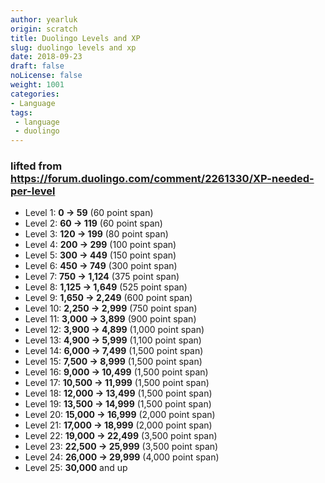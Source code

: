 ```yaml
---
author: yearluk
origin: scratch
title: Duolingo Levels and XP
slug: duolingo levels and xp
date: 2018-09-23
draft: false
noLicense: false
weight: 1001
categories:
- Language
tags:
 - language
 - duolingo
---
```





### lifted from https://forum.duolingo.com/comment/2261330/XP-needed-per-level


- Level 1: **0 → 59** (60 point span)
- Level 2: **60 → 119** (60 point span)
- Level 3: **120 → 199** (80 point span)
- Level 4: **200 → 299** (100 point span)
- Level 5: **300 → 449** (150 point span)
- Level 6: **450 → 749** (300 point span)
- Level 7: **750 → 1,124** (375 point span)
- Level 8: **1,125 → 1,649** (525 point span)
- Level 9: **1,650 → 2,249** (600 point span)
- Level 10: **2,250 → 2,999** (750 point span)
- Level 11: **3,000 → 3,899** (900 point span)
- Level 12: **3,900 → 4,899** (1,000 point span)
- Level 13: **4,900 → 5,999** (1,100 point span)
- Level 14: **6,000 → 7,499** (1,500 point span)
- Level 15: **7,500 → 8,999** (1,500 point span)
- Level 16: **9,000 → 10,499** (1,500 point span)
- Level 17: **10,500 → 11,999** (1,500 point span)
- Level 18: **12,000 → 13,499** (1,500 point span)
- Level 19: **13,500 → 14,999** (1,500 point span)
- Level 20: **15,000 → 16,999** (2,000 point span)
- Level 21: **17,000 → 18,999** (2,000 point span)
- Level 22: **19,000 → 22,499** (3,500 point span)
- Level 23: **22,500 → 25,999** (3,500 point span)
- Level 24: **26,000 → 29,999** (4,000 point span)
- Level 25: **30,000** and up